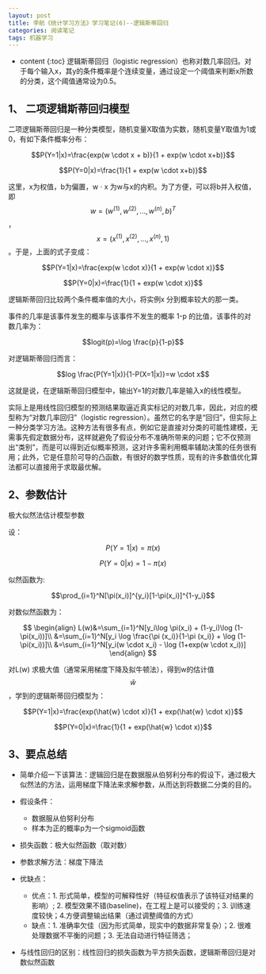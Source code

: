 ```yaml
---
layout: post
title: 李航《统计学习方法》学习笔记(6)--逻辑斯蒂回归
categories: 阅读笔记
tags: 机器学习
---
```


* content
{:toc}
逻辑斯蒂回归（logistic regression）也称对数几率回归。对于每个输入x，其y的条件概率是个连续变量，通过设定一个阈值来判断x所数的分类，这个阈值通常设为0.5。


## 1、 二项逻辑斯蒂回归模型

二项逻辑斯蒂回归是一种分类模型，随机变量X取值为实数，随机变量Y取值为1或0，有如下条件概率分布：

$$P(Y=1|x)=\frac{exp(w \cdot x + b)}{1 + exp(w \cdot x+b)}$$

$$P(Y=0|x)=\frac{1}{1 + exp(w \cdot x+b)}$$

这里，x为权值，b为偏置，w ⋅ x 为w与x的内积。为了方便，可以将b并入权值，即 $$w = (w^{(1)}, w^{(2)},...,w^{(n)}, b)^T$$，$$x=(x^{(1)}, x^{(2)}, ...,x^{(n)}, 1)$$。于是，上面的式子变成：

$$P(Y=1|x)=\frac{exp(w \cdot x)}{1 + exp(w \cdot x)}$$

$$P(Y=0|x)=\frac{1}{1 + exp(w \cdot x)}$$

逻辑斯蒂回归比较两个条件概率值的大小，将实例x 分到概率较大的那一类。

事件的几率是该事件发生的概率与该事件不发生的概率 1-p 的比值，该事件的对数几率为：

$$logit(p)=\log \frac{p}{1-p}$$

对逻辑斯蒂回归而言：

$$log \frac{P(Y=1|x)}{1-P(X=1|x)}=w \cdot x$$

这就是说，在逻辑斯蒂回归模型中，输出Y=1的对数几率是输入x的线性模型。

实际上是用线性回归模型的预测结果取逼近真实标记的对数几率，因此，对应的模型称为“对数几率回归”（logistic regression）。虽然它的名字是“回归”，但实际上一种分类学习方法。这种方法有很多有点，例如它是直接对分类的可能性建模，无需事先假定数据分布，这样就避免了假设分布不准确所带来的问题；它不仅预测出“类别”，而是可以得到近似概率预测，这对许多需利用概率辅助决策的任务很有用；此外，它是任意阶可导的凸函数，有很好的数学性质，现有的许多数值优化算法都可以直接用于求取最优解。

## 2、参数估计

极大似然法估计模型参数

设： 

$$P(Y=1|x)=\pi(x)$$

$$P(Y=0|x)=1-\pi(x)$$

似然函数为:

$$\prod_{i=1}^N[\pi(x_i)]^{y_i}[1-\pi(x_i)]^{1-y_i}$$

对数似然函数为：

$$
\begin{align}
L(w)&=\sum_{i=1}^N[y_i\log \pi(x_i) + (1-y_i)\log (1-\pi(x_i))]\\
&=\sum_{i=1}^N[y_i \log \frac{\pi (x_i)}{1-\pi (x_i)} + \log (1-\pi(x_i))]\\
&=\sum_{i=1}^N[y_i(w \cdot x_i) - \log (1+exp(w \cdot x_i))]
\end{align}
$$

对L(w) 求极大值（通常采用梯度下降及拟牛顿法），得到w的估计值$$\hat{w}$$，学到的逻辑斯蒂回归模型为：

$$P(Y=1|x)=\frac{exp(\hat{w} \cdot x)}{1 + exp(\hat{w} \cdot x)}$$

$$P(Y=0|x)=\frac{1}{1 + exp(\hat{w} \cdot x)}$$



## 3、要点总结

- 简单介绍一下该算法：逻辑回归是在数据服从伯努利分布的假设下，通过极大似然法的方法，运用梯度下降法来求解参数，从而达到将数据二分类的目的。

- 假设条件：

  - 数据服从伯努利分布
  - 样本为正的概率p为一个sigmoid函数

- 损失函数：极大似然函数（取对数）

- 参数求解方法：梯度下降法

- 优缺点：

  - 优点：1. 形式简单，模型的可解释性好（特征权值表示了该特征对结果的影响）; 2. 模型效果不错(baseline)，在工程上是可以接受的；3. 训练速度较快；4.方便调整输出结果（通过调整阈值的方式）
  - 缺点：1. 准确率欠佳（因为形式简单，现实中的数据非常复杂）；2. 很难处理数据不平衡的问题；3. 无法自动进行特征筛选；

- 与线性回归的区别：线性回归的损失函数为平方损失函数，逻辑斯蒂回归是对数似然函数

  